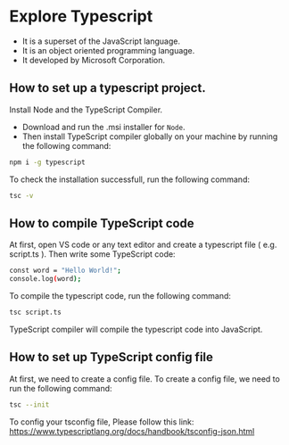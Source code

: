 # Explore Typescript
- It is a superset of the JavaScript language.
- It is an object oriented programming language.
- It developed by Microsoft Corporation.


## How to set up a typescript project.
Install Node and the TypeScript Compiler.
- Download and run the .msi installer for ``Node``.
- Then install TypeScript compiler globally on your machine by running the following command:
```bash
npm i -g typescript
```

To check the installation successfull, run the following command:
```bash
tsc -v
```


## How to compile TypeScript code
At first, open VS code or any text editor and create a typescript file ( e.g. script.ts ).
Then write some TypeScript code:

```bash
const word = "Hello World!";
console.log(word);
```

To compile the typescript code, run the following command:
```bash
tsc script.ts
```

TypeScript compiler will compile the typescript code into JavaScript.



## How to set up TypeScript config file
At first, we need to create a config file. To create a config file, we need to run the following command:
```bash
tsc --init
```

To config your tsconfig file, Please follow this link: https://www.typescriptlang.org/docs/handbook/tsconfig-json.html


